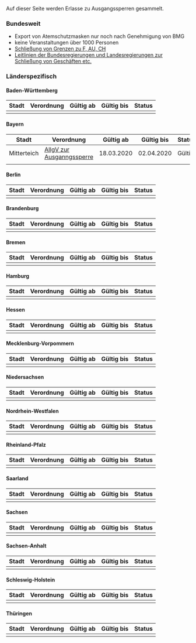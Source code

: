 Auf dieser Seite werden Erlasse zu Ausgangssperren gesammelt.

### Bundesweit

  - Export von Atemschutzmasken nur noch nach Genehmigung von BMG
  - keine Veranstaltungen über 1000 Personen
  - [Schließung von Grenzen zu F, AU,
    CH](https://www.spiegel.de/politik/deutschland/coronavirus-deutschland-schliesst-grenzen-zu-frankreich-oesterreich-und-der-schweiz-a-9910fb81-f635-4be5-8138-bcbcbfd491d4)
  - [Leitlinien der Bundesregierungen und Landesregierungen zur
    Schließung von Geschäften
    etc.](https://www.bundesregierung.de/breg-de/aktuelles/vereinbarung-zwischen-der-bundesregierung-und-den-regierungschefinnen-und-regierungschefs-der-bundeslaender-angesichts-der-corona-epidemie-in-deutschland-1730934)

### Länderspezifisch

#### Baden-Württemberg

| Stadt | Verordnung | Gültig ab | Gültig bis | Status |
| ----- | ---------- | --------- | ---------- | ------ |
|       |            |           |            |        |

#### Bayern

| Stadt       | Verordnung                                                                                           | Gültig ab  | Gültig bis | Status |
| ----------- | ---------------------------------------------------------------------------------------------------- | ---------- | ---------- | ------ |
| Mitterteich | [AllgV zur Ausganngssperre](https://www.kreis-tir.de/fileadmin/user_upload/Ausgangssperre_final.pdf) | 18.03.2020 | 02.04.2020 | Gültig |
|             |                                                                                                      |            |            |        |

#### Berlin

| Stadt | Verordnung | Gültig ab | Gültig bis | Status |
| ----- | ---------- | --------- | ---------- | ------ |
|       |            |           |            |        |

#### Brandenburg

| Stadt | Verordnung | Gültig ab | Gültig bis | Status |
| ----- | ---------- | --------- | ---------- | ------ |
|       |            |           |            |        |

#### Bremen

| Stadt | Verordnung | Gültig ab | Gültig bis | Status |
| ----- | ---------- | --------- | ---------- | ------ |
|       |            |           |            |        |

#### Hamburg

| Stadt | Verordnung | Gültig ab | Gültig bis | Status |
| ----- | ---------- | --------- | ---------- | ------ |
|       |            |           |            |        |

#### Hessen

| Stadt | Verordnung | Gültig ab | Gültig bis | Status |
| ----- | ---------- | --------- | ---------- | ------ |
|       |            |           |            |        |

#### Mecklenburg-Vorpommern

| Stadt | Verordnung | Gültig ab | Gültig bis | Status |
| ----- | ---------- | --------- | ---------- | ------ |
|       |            |           |            |        |

#### Niedersachsen

| Stadt | Verordnung | Gültig ab | Gültig bis | Status |
| ----- | ---------- | --------- | ---------- | ------ |
|       |            |           |            |        |

#### Nordrhein-Westfalen

| Stadt | Verordnung | Gültig ab | Gültig bis | Status |
| ----- | ---------- | --------- | ---------- | ------ |
|       |            |           |            |        |

#### Rheinland-Pfalz

| Stadt | Verordnung | Gültig ab | Gültig bis | Status |
| ----- | ---------- | --------- | ---------- | ------ |
|       |            |           |            |        |

#### Saarland

| Stadt | Verordnung | Gültig ab | Gültig bis | Status |
| ----- | ---------- | --------- | ---------- | ------ |
|       |            |           |            |        |

#### Sachsen

| Stadt | Verordnung | Gültig ab | Gültig bis | Status |
| ----- | ---------- | --------- | ---------- | ------ |
|       |            |           |            |        |

#### Sachsen-Anhalt

| Stadt | Verordnung | Gültig ab | Gültig bis | Status |
| ----- | ---------- | --------- | ---------- | ------ |
|       |            |           |            |        |

#### Schleswig-Holstein

| Stadt | Verordnung | Gültig ab | Gültig bis | Status |
| ----- | ---------- | --------- | ---------- | ------ |
|       |            |           |            |        |

#### Thüringen

| Stadt | Verordnung | Gültig ab | Gültig bis | Status |
| ----- | ---------- | --------- | ---------- | ------ |
|       |            |           |            |        |
